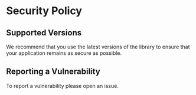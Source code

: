# Security Policy

## Supported Versions

We recommend that you use the latest versions of the library to ensure that your application remains as secure as possible.

## Reporting a Vulnerability

To report a vulnerability please open an issue.
